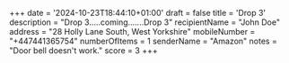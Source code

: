 +++
date = '2024-10-23T18:44:10+01:00'
draft = false
title = 'Drop 3'
description = "Drop 3.....coming.......Drop 3"
recipientName = "John Doe"
address = "28 Holly Lane South, West Yorkshire"
mobileNumber = "+447441365754"
numberOfItems = 1
senderName = "Amazon"
notes = "Door bell doesn't work."
score = 3
+++
